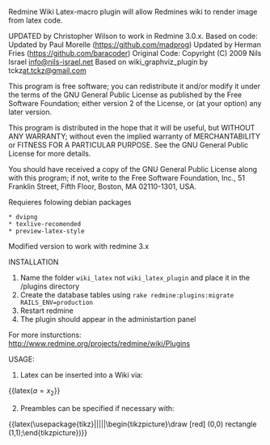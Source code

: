 Redmine Wiki Latex-macro plugin will allow Redmines wiki to render
image from latex code.
 
UPDATED by Christopher Wilson to work in Redmine 3.0.x.
Based on code: 
Updated by Paul Morelle (https://github.com/madprog)
Updated by Herman Fries (https://github.com/baracoder)
Original Code: 
Copyright (C) 2009 Nils Israel <info@nils-israel.net>
Based on wiki_graphviz_plugin by tckz<at.tckz@gmail.com>
 
This program is free software; you can redistribute it and/or
modify it under the terms of the GNU General Public License
as published by the Free Software Foundation; either version 2
of the License, or (at your option) any later version.
 
This program is distributed in the hope that it will be useful,
but WITHOUT ANY WARRANTY; without even the implied warranty of
MERCHANTABILITY or FITNESS FOR A PARTICULAR PURPOSE. See the
GNU General Public License for more details.
 
You should have received a copy of the GNU General Public License
along with this program; if not, write to the Free Software
Foundation, Inc., 51 Franklin Street, Fifth Floor, Boston, MA 02110-1301, USA.

Requieres folowing debian packages

	* dvipng
	* texlive-recomended
	* preview-latex-style

Modified version to work with redmine 3.x


INSTALLATION

1. Name the folder `wiki_latex` not `wiki_latex_plugin` and place it in the /plugins directory
2. Create the database tables using `rake redmine:plugins:migrate RAILS_ENV=production`
3. Restart redmine
4. The plugin should appear in the administartion panel

For more insturctions: http://www.redmine.org/projects/redmine/wiki/Plugins

USAGE:
1. Latex can be inserted into a Wiki via:

{{latex($a=x_2$}}

2. Preambles can be specified if necessary with:

{{latex(\usepackage{tikz}|||||\begin{tikzpicture}\draw [red] (0,0) rectangle (1,1);\end{tikzpicture})}}


